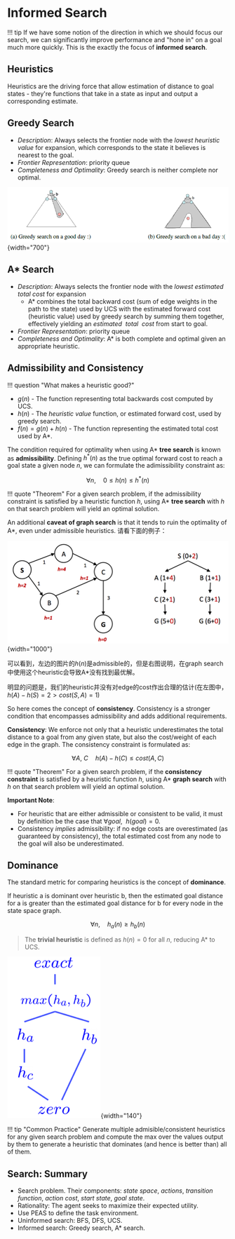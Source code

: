 # Informed Search

!!! tip
    If we have some notion of the direction in which we
    should focus our search, we can significantly improve
    performance and "hone in" on a goal much more quickly.
    This is the exactly the focus of **informed search**.

## Heuristics

Heuristics are the driving force that allow estimation of
distance to goal states - they're functions that take in a
state as input and output a corresponding estimate.

## Greedy Search

* *Description*: Always selects the frontier node with the
  *lowest heuristic value* for expansion, which corresponds
  to the state it believes is nearest to the goal.
* *Frontier Representation*: priority queue
* *Completeness and Optimality*: Greedy search is neither
  complete nor optimal.

![img](../img/greedy-search.png){width="700"}

## A* Search

* *Description*: Always selects the frontier node with the
  *lowest estimated total cost* for expansion
    * A* combines the total backward cost (sum of edge
      weights in the path to the state) used by UCS
      with the estimated forward cost (heuristic value)
      used by greedy search by summing them together,
      effectively yielding an $estimated \ \ total \ \ cost$
      from start to goal.
* *Frontier Representation*: priority queue
* *Completeness and Optimality*: A* is both complete and
  optimal given an appropriate heuristic.

## Admissibility and Consistency

!!! question "What makes a heuristic good?"

* $g(n)$ - The function representing total backwards cost
  computed by UCS.
* $h(n)$ - The *heuristic value* function, or estimated forward
  cost, used by greedy search.
* $f(n) = g(n) + h(n)$ - The function representing the
  estimated total cost used by A*.

The condition required for optimality when using A\* **tree search**
is known as **admissibility**. Defining $h^*(n)$ as the true optimal
forward cost to reach a goal state a given node $n$, 
we can formulate the adimissibility constraint as:

$$
\forall n, \quad 0 \leq h(n) \leq h^*(n)
$$

!!! quote "Theorem"
    For a given search problem, if the admissibility constraint is satisfied
    by a heuristic function $h$, using A\* **tree search** with $h$ on that 
    search problem will yield an optimal solution.

An additional **caveat of graph search** is that it tends to ruin the
optimality of A*, even under admissible heuristics. 请看下面的例子：

![](../img/caveat-graph-search.png){width="1000"}

可以看到，左边的图片的$h(n)$是admissible的，但是右图说明，在graph search中使用这个heuristic会导致A\*没有找到最优解。

明显的问题是，我们的heuristic并没有对edge的cost作出合理的估计(在左图中，$h(A) - h(S) = 2 \gt cost(S, A) = 1$)

So here comes the concept of **consistency**. Consistency is a stronger condition that encompasses 
admissibility and adds additional requirements. 

**Consistency**: We enforce not only that a heuristic underestimates
the total distance to a goal from any given state, but also the cost/weight
of each edge in the graph. The consistency constraint is formulated as:

$$
\forall A,\ C \quad h(A) - h(C) \leq cost(A, C)
$$

!!! quote "Theorem"
    For a given search problem, if the **consistency constraint** is satisfied
    by a heuristic function $h$, using A\* **graph search** with $h$ on that 
    search problem will yield an optimal solution.

**Important Note**: 

* For heuristic that are either admissible or consistent to be valid,
  it must by definition be the case that $\forall goal, \ \ h(goal) = 0$.
* Consistency *implies* admissibility: if no edge costs are overestimated
  (as guaranteed by consistency), the total estimated cost from any node
  to the goal will also be underestimated.

## Dominance

The standard metric for comparing heuristics is the concept of **dominance**.

If heuristic a is dominant over heuristic b, then the estimated goal distance
for a is greater than the estimated goal distance for b for every node in the 
state space graph.

$$
\forall n, \quad h_a(n) \geq h_b(n)
$$

> The **trivial heuristic** is defined as $h(n) = 0$ for all $n$, reducing A* to UCS.

![lattice](../img/lattice.png){width="140"}

!!! tip "Common Practice"
    Generate multiple admisible/consistent heuristics for any given search
    problem and compute the max over the values output by them
    to generate a heuristic that dominates (and hence is better than) all
    of them.

## Search: Summary

* Search problem. Their components: *state space*, *actions*, *transition function*,
  *action cost*, *start state*, *goal state*.
* Rationality: The agent seeks to maximize their expected utility.
* Use PEAS to define the task environment.
* Uninformed search: BFS, DFS, UCS.
* Informed search: Greedy search, A* search.